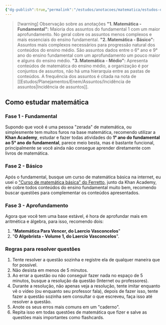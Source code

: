 ```yaml
---
{"dg-publish":true,"permalink":"/estudos/anotacoes/matematica/estudos-de-matematica/","updated":"2025-03-17T21:25:58.263-03:00"}
---
```


> [!warning] Observação sobre as anotações
> **"1. Matemática - Fundamental":** Maioria dos assuntos do fundamental 1 com um maior aprofundamento. No geral cobre os assuntos menos complexos e mais essenciais do ensino fundamental.
> **"2. Matemática - Básico":** Assuntos mais complexos necessários para progressão natural dos conteúdos do ensino médio. São assuntos dados entre o 6° ano e 9° ano do ensino fundamental com um aprofundamento um pouco maior e alguns do ensino médio.
> **"3. Matemática - Médio":** Apresenta conteúdos de matemática do ensino médio, a organização é por conjuntos de assuntos, não há uma hierarquia entre as pastas de conteúdos. A frequência dos assuntos é citada na nota de [[Estudos/Planejamentos/Enem/Assuntos/Incidência de assuntos\|Incidência de assuntos]].

## Como estudar matemática

### Fase 1 - Fundamental

Supondo que você é uma pessoa "zerada" de matemática, ou simplesmente tem muitos furos na base matemática, recomendo utilizar a **Khan Academy**, estudar e fazer todas atividades do **1° ano do fundamental ao 5° ano do fundamental**, parece meio besta, mas é bastante funcional, principalmente se você ainda não consegue aprender diretamente com livros de matemática.

### Fase 2 - Básico

Após o fundamental, busque um curso de matemática básica na internet, eu usei o ["Curso de matemática básica" do Ferretto](https://www.youtube.com/playlist?list=PLTPg64KdGgYhYpS5nXdFgdqEZDOS5lARB), junto da Khan Academy, ele cobre todos conteúdos do ensino fundamental muito bem, recomendo buscar questões para complementar os conteúdos apresentados.

### Fase 3 - Aprofundamento

Agora que você tem uma base estável, é hora de aprofundar mais em aritmética e álgebra, para isso, recomendo dois:

1. "**Matemática Para Vencer, do Laercio Vasconcelos**"
2. "**O Algebrista - Volume 1, do Laercio Vasconcelos**".

### Regras para resolver questões

1. Tente resolver a questão sozinha e registre ela de qualquer maneira que for possível.
2. Não desista em menos de 5 minutos.
3. Ao errar a questão ou não conseguir fazer nada no espaço de 5 minutos, busque a resolução da questão (Internet ou professores).
4. Durante a resolução, não apenas veja a resolução, tente imitar enquanto vê o vídeo (ou enquanto seu professor fala), depois de fazer isso, tente fazer a questão sozinha sem consultar o que escreveu, faça isso até resolver a questão.
5. Anote os seus erros mais comuns em um "caderno".
6. Repita isso em todas questões de matemática que fizer e salve as questões mais importantes como flashcards.
